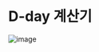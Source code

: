 # D-day 계산기
![image](https://github.com/zeromin41/js_projects/assets/130297212/88db2c34-3fca-4d9b-aa31-5ff7399953da)
